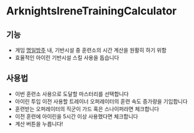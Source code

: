 # ArknightsIreneTrainingCalculator
## 기능

- 게임 [명일방주](https://arknights.kr/) 내, 기반시설 중 훈련소의 시간 계산을 원활히 하기 위함
- 효율적인 아이린 기반시설 스킬 사용을 돕습니다

## 사용법

- 이번 훈련소 사용으로 도달할 마스터리를 선택합니다
- 아이린 투입 이전 사용할 트레이너 오퍼레이터의 훈련 속도 증가량을 기입합니다
- 훈련받는 오퍼레이터의 직군이 가드 혹은 스나이퍼라면 체크합니다
- 이전 훈련에 아이린을 5시간 이상 사용했다면 체크합니다
- 계산 버튼을 누릅니다!
